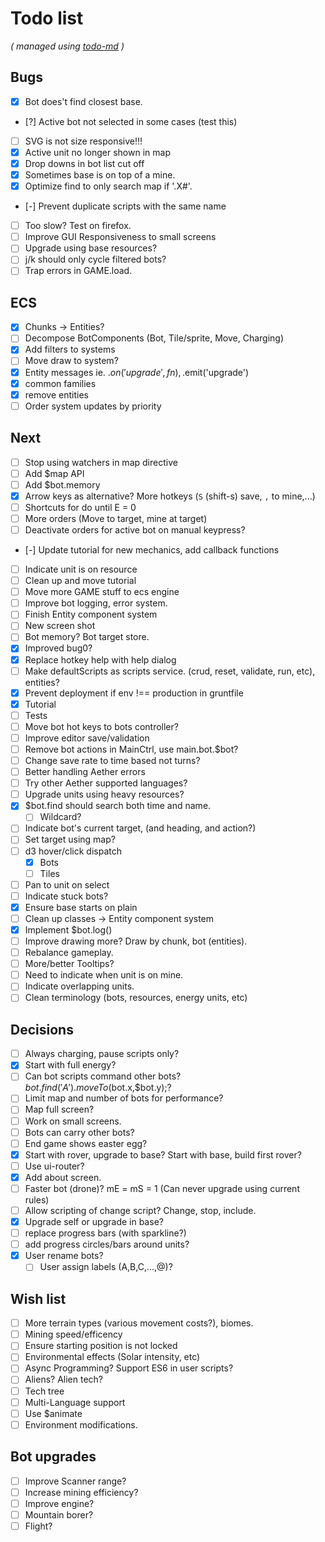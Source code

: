 # Todo list

_\( managed using [todo-md](https://github.com/Hypercubed/todo-md) \)_

## Bugs
- [x] Bot does't find closest base.
- [?] Active bot not selected in some cases (test this)
- [ ] SVG is not size responsive!!!
- [x] Active unit no longer shown in map
- [x] Drop downs in bot list cut off
- [x] Sometimes base is on top of a mine.
- [x] Optimize find to only search map if '.X#'.
- [-] Prevent duplicate scripts with the same name
- [ ] Too slow?  Test on firefox.
- [ ] Improve GUI Responsiveness to small screens
- [ ] Upgrade using base resources?
- [ ] j/k should only cycle filtered bots?
- [ ] Trap errors in GAME.load.

## ECS
- [x] Chunks -> Entities?
- [ ] Decompose BotComponents (Bot, Tile/sprite, Move, Charging)
- [x] Add filters to systems
- [ ] Move draw to system?
- [x] Entity messages ie. .$on('upgrade', fn), .$emit('upgrade')
- [x] common families
- [x] remove entities
- [ ] Order system updates by priority

## Next
- [ ] Stop using watchers in map directive
- [ ] Add $map API
- [ ] Add $bot.memory
- [x] Arrow keys as alternative?  More hotkeys (`S` (shift-s) save, `,` to mine,...)
- [ ] Shortcuts for do until E = 0
- [ ] More orders (Move to target, mine at target)
- [ ] Deactivate orders for active bot on manual keypress?
- [-] Update tutorial for new mechanics, add callback functions
- [ ] Indicate unit is on resource
- [ ] Clean up and move tutorial
- [ ] Move more GAME stuff to ecs engine
- [ ] Improve bot logging, error system.
- [ ] Finish Entity component system
- [ ] New screen shot
- [ ] Bot memory? Bot target store.
- [x] Improved bug0?
- [x] Replace hotkey help with help dialog
- [ ] Make defaultScripts as scripts service. (crud, reset, validate, run, etc), entities?
- [x] Prevent deployment if env !== production in gruntfile
- [x] Tutorial
- [ ] Tests
- [ ] Move bot hot keys to bots controller?
- [ ] Improve editor save/validation
- [ ] Remove bot actions in MainCtrl, use main.bot.$bot?
- [ ] Change save rate to time based not turns?
- [ ] Better handling Aether errors
- [ ] Try other Aether supported languages?
- [ ] Upgrade units using heavy resources?
- [x] $bot.find should search both time and name.
  - [ ] Wildcard?
- [ ] Indicate bot's current target, (and heading, and action?)
- [ ] Set target using map?
- [ ] d3 hover/click dispatch
  - [x] Bots
  - [ ] Tiles
- [ ] Pan to unit on select
- [ ] Indicate stuck bots?
- [x] Ensure base starts on plain
- [ ] Clean up classes -> Entity component system
- [x] Implement $bot.log()
- [ ] Improve drawing more?  Draw by chunk, bot (entities).
- [ ] Rebalance gameplay.
- [ ] More/better Tooltips?
- [ ] Need to indicate when unit is on mine.
- [ ] Indicate overlapping units.
- [ ] Clean terminology (bots, resources, energy units, etc)

## Decisions
- [ ] Always charging, pause scripts only?
- [x] Start with full energy?
- [ ] Can bot scripts command other bots?  $bot.find('A').moveTo($bot.x,$bot.y);?
- [ ] Limit map and number of bots for performance?
- [ ] Map full screen?
- [ ] Work on small screens.
- [ ] Bots can carry other bots?
- [ ] End game shows easter egg?
- [x] Start with rover, upgrade to base?  Start with base, build first rover?
- [ ] Use ui-router?
- [x] Add about screen.
- [ ] Faster bot (drone)? mE = mS = 1 (Can never upgrade using current rules)
- [ ] Allow scripting of change script?  Change, stop, include.
- [x] Upgrade self or upgrade in base?
- [ ] replace progress bars (with sparkline?)
- [ ] add progress circles/bars around units?
- [x] User rename bots?
  - [ ] User assign labels (A,B,C,...,@)?

## Wish list
- [ ] More terrain types (various movement costs?), biomes.
- [ ] Mining speed/efficency
- [ ] Ensure starting position is not locked
- [ ] Environmental effects (Solar intensity, etc)
- [ ] Async Programming?  Support ES6 in user scripts?
- [ ] Aliens? Alien tech?
- [ ] Tech tree
- [ ] Multi-Language support
- [ ] Use $animate
- [ ] Environment modifications.

## Bot upgrades
- [ ] Improve Scanner range?
- [ ] Increase mining efficiency?
- [ ] Improve engine?
- [ ] Mountain borer?
- [ ] Flight?
